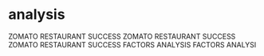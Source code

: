 # analysis
ZOMATO RESTAURANT SUCCESS  ZOMATO RESTAURANT SUCCESS  ZOMATO RESTAURANT SUCCESS  FACTORS ANALYSIS  FACTORS ANALYSI
